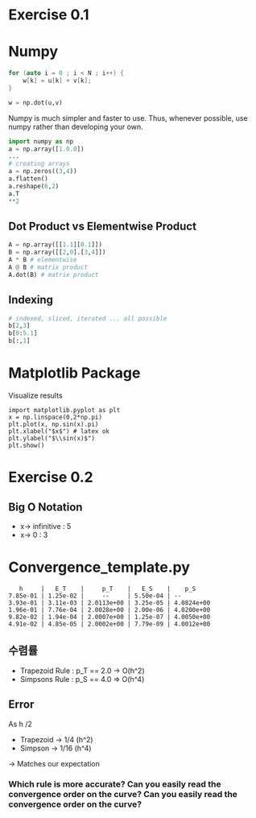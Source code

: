 # Exercise 0.1

# Numpy

```cpp
for (auto i = 0 ; i < N ; i++) {
    w[k] = u[k] + v[k];
}
```

```python
w = np.dot(u,v)
```

Numpy is much simpler and faster to use. Thus, whenever possible, use numpy rather than developing your own.

```python
import numpy as np
a = np.array([1.0.0])
...
# creating arrays
a = np.zeros((3,4))
a.flatten()
a.reshape(6,2)
a.T
**2
```

## Dot Product vs Elementwise Product

```python
A = np.array([[1.1][0.1]])
B = np.array([[2,0].[3,4]])
A * B # elementwise
A @ B # matrix product
A.dot(B) # matrix product
```

## Indexing

```python
# indexed, sliced, iterated ... all possible
b[2,3]
b[0:5.1]
b[:,1]
```

# Matplotlib Package

Visualize results

```
import matplotlib.pyplot as plt
x = np.linspace(0,2*np.pi)
plt.plot(x, np.sin(x).pi)
plt.xlabel("$x$") # latex ok
plt.ylabel("$\\sin(x)$")
plt.show()
```

# Exercise 0.2

## Big O Notation

- x-> infinitive : 5
- x-> 0 : 3

# Convergence_template.py

```
   h     |   E_T    |     p_T    |   E_S    |    p_S
7.85e-01 | 1.25e-02 |     --     | 5.50e-04 | --
3.93e-01 | 3.11e-03 | 2.0113e+00 | 3.25e-05 | 4.0824e+00
1.96e-01 | 7.76e-04 | 2.0028e+00 | 2.00e-06 | 4.0200e+00
9.82e-02 | 1.94e-04 | 2.0007e+00 | 1.25e-07 | 4.0050e+00
4.91e-02 | 4.85e-05 | 2.0002e+00 | 7.79e-09 | 4.0012e+00

```

## 수렴률

- Trapezoid Rule : p_T == 2.0 -> O(h^2)
- Simpsons Rule : p_S == 4.0 => O(h^4)

## Error

As h /2

- Trapezoid -> 1/4 (h^2)
- Simpson -> 1/16 (h^4)

-> Matches our expectation

### Which rule is more accurate? Can you easily read the convergence order on the curve? Can you easily read the convergence order on the curve?
